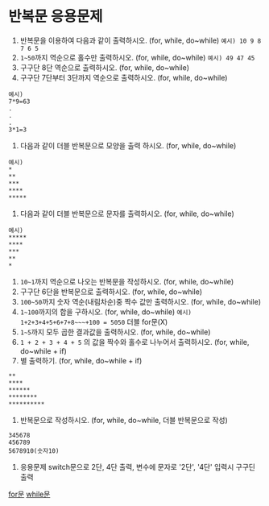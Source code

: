 # 반복문 응용문제

1. 반복문을 이용하여 다음과 같이 출력하시오. (for, while, do~while)
   `예시) 10 9 8 7 6 5`
1. `1~50`까지 역순으로 홀수만 출력하시오. (for, while, do~while)
   `예시) 49 47 45`
1. 구구단 8단 역순으로 출력하시오. (for, while, do~while)
1. 구구단 7단부터 3단까지 역순으로 출력하시오. (for, while, do~while)

```
예시)
7*9=63
.
.
.
3*1=3
```

1. 다음과 같이 더블 반복문으로 모양을 출력 하시오. (for, while, do~while)

```
예시)
*
**
***
****
*****
```

1. 다음과 같이 더블 반복문으로 문자를 출력하시오. (for, while, do~while)

```
예시)
*****
****
***
**
*
```

1. `10~1`까지 역순으로 나오는 반복문을 작성하시오. (for, while, do~while)
1. 구구단 6단을 반복문으로 출력하시오. (for, while, do~while)
1. `100~50`까지 숫자 역순(내림차순)중 짝수 값만 출력하시오. (for, while, do~while)
1. `1~100`까지의 합을 구하시오. (for, while, do~while) `예시) 1+2+3+4+5+6+7+8~~~+100 = 5050` 더블 for문(X)
1. `1~5`까지 모두 곱한 결과값을 출력하시오. (for, while, do~while)
1. `1 + 2 + 3 + 4 + 5` 의 값을 짝수와 홀수로 나누어서 출력하시오. (for, while, do~while + if)
1. 별 출력하기. (for, while, do~while + if)

```
**
****
******
********
**********
```

1. 반복문으로 작성하시오. (for, while, do~while, 더블 반복문으로 작성)

```
345678
456789
5678910(숫자10)
```

1. 응용문제 switch문으로 2단, 4단 출력, 변수에 문자로 '2단', '4단' 입력시 구구딘 출력

[for문](https://www.acmicpc.net/step/3)
[while문](https://www.acmicpc.net/step/2)
